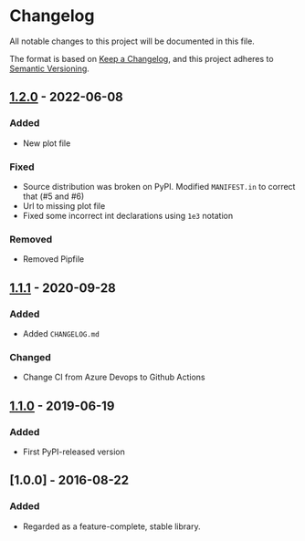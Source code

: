# Changelog
All notable changes to this project will be documented in this file.

The format is based on [Keep a Changelog](https://keepachangelog.com/en/1.0.0/),
and this project adheres to [Semantic Versioning](https://semver.org/spec/v2.0.0.html).

## [1.2.0] - 2022-06-08

### Added

- New plot file

### Fixed

- Source distribution was broken on PyPI. Modified `MANIFEST.in` to correct that (#5 and #6)
- Url to missing plot file
- Fixed some incorrect int declarations using `1e3` notation

### Removed

- Removed Pipfile

## [1.1.1] - 2020-09-28

### Added

- Added `CHANGELOG.md`

### Changed

- Change CI from Azure Devops to Github Actions


## [1.1.0] - 2019-06-19

### Added

- First PyPI-released version


## [1.0.0] - 2016-08-22

### Added

- Regarded as a feature-complete, stable library.


[Unreleased]: https://github.com/hbldh/lspopt/compare/v1.2.0...HEAD
[1.2.0]: https://github.com/hbldh/lspopt/compare/v1.1.1...v1.2.0
[1.1.1]: https://github.com/hbldh/lspopt/compare/v1.1.0...v1.1.1
[1.1.0]: https://github.com/hbldh/lspopt/compare/v1.0.0...v1.1.0
